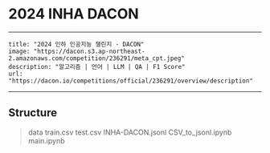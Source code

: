 # 2024 INHA DACON

---
```embed
title: "2024 인하 인공지능 챌린지 - DACON"
image: "https://dacon.s3.ap-northeast-2.amazonaws.com/competition/236291/meta_cpt.jpeg"
description: "알고리즘 | 언어 | LLM | QA | F1 Score"
url: "https://dacon.io/competitions/official/236291/overview/description"
```

---
## Structure
> data
> 	train.csv
> 	test.csv
> 	INHA-DACON.jsonl
> CSV_to_jsonl.ipynb
> main.ipynb

